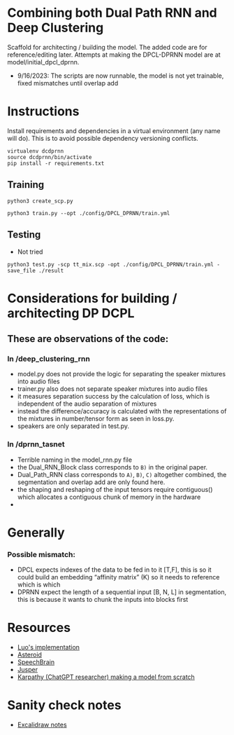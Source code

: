 # Combining both Dual Path RNN and Deep Clustering

Scaffold for architecting / building the model. The added code are for reference/editing later. Attempts at making the DPCL-DPRNN model are at model/initial_dpcl_dprnn.

- 9/16/2023: The scripts are now runnable, the model is not yet trainable, fixed mismatches until overlap add

# Instructions

Install requirements and dependencies in a virtual environment (any name will do). This is to avoid possible dependency versioning conflicts.

```
virtualenv dcdprnn
source dcdprnn/bin/activate
pip install -r requirements.txt
```

## Training

```shell
python3 create_scp.py
```

```shell
python3 train.py --opt ./config/DPCL_DPRNN/train.yml
```

## Testing

- Not tried

```shell
python3 test.py -scp tt_mix.scp -opt ./config/DPCL_DPRNN/train.yml -save_file ./result
```

# Considerations for building / architecting DP DCPL

## These are observations of the code:

### In /deep_clustering_rnn

- model.py does not provide the logic for separating the speaker mixtures into audio files
- trainer.py also does not separate speaker mixtures into audio files
- it measures separation success by the calculation of loss, which is independent of the audio separation of mixtures
- instead the difference/accuracy is calculated with the representations of the mixtures in number/tensor form as seen in loss.py.
- speakers are only separated in test.py.

### In /dprnn_tasnet

- Terrible naming in the model_rnn.py file
- the Dual_RNN_Block class corresponds to `B)` in the original paper.
- Dual_Path_RNN class corresponds to `A)`, `B)`, `C)` altogether combined, the segmentation and overlap add are only found here.
- the shaping and reshaping of the input tensors require contiguous() which allocates a contiguous chunk of memory in the hardware
-

# Generally

### Possible mismatch:

- DPCL expects indexes of the data to be fed in to it [T,F], this is so it could build an embedding “affinity matrix” (K) so it needs to reference which is which
- DPRNN expect the length of a sequential input [B, N, L] in segmentation, this is because it wants to chunk the inputs into blocks first

# Resources

- [Luo's implementation](https://github.com/yluo42/TAC/blob/master/utility/models.py)
- [Asteroid](https://github.com/asteroid-team/asteroid/blob/68c26692da9bfc545e8cae0a9a650296dce34c60/asteroid/models/dprnn_tasnet.py)
- [SpeechBrain](https://github.com/speechbrain/speechbrain/)
- [Jusper](https://github.com/JusperLee/Dual-Path-RNN-Pytorch)
- [Karpathy (ChatGPT researcher) making a model from scratch](https://www.youtube.com/watch?v=kCc8FmEb1nY)

# Sanity check notes

- [Excalidraw notes](https://excalidraw.com/#room=7506e0242b69ba2cd0c1,C82QAUx-XFqGQ5HC_57x6A)
